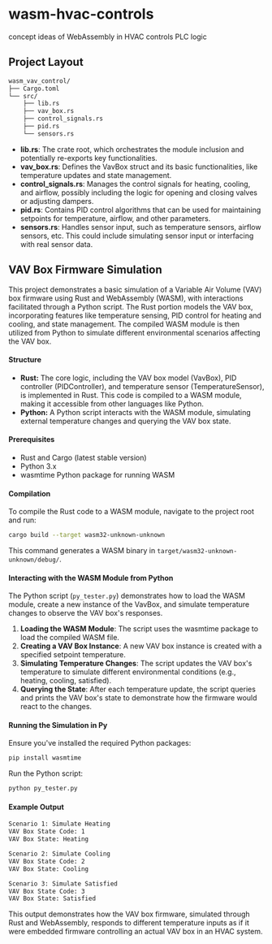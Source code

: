 # wasm-hvac-controls
concept ideas of WebAssembly in HVAC controls PLC logic

## Project Layout
```bash
wasm_vav_control/
├── Cargo.toml
└── src/
    ├── lib.rs
    ├── vav_box.rs
    ├── control_signals.rs
    ├── pid.rs
    └── sensors.rs
```

* **lib.rs**: The crate root, which orchestrates the module inclusion and potentially re-exports key functionalities.
* **vav_box.rs**: Defines the VavBox struct and its basic functionalities, like temperature updates and state management.
* **control_signals.rs**: Manages the control signals for heating, cooling, and airflow, possibly including the logic for opening and closing valves or adjusting dampers.
* **pid.rs**: Contains PID control algorithms that can be used for maintaining setpoints for temperature, airflow, and other parameters.
* **sensors.rs**: Handles sensor input, such as temperature sensors, airflow sensors, etc. This could include simulating sensor input or interfacing with real sensor data.

## VAV Box Firmware Simulation
This project demonstrates a basic simulation of a Variable Air Volume (VAV) box firmware using Rust and WebAssembly (WASM), with interactions facilitated through a Python script. The Rust portion models the VAV box, incorporating features like temperature sensing, PID control for heating and cooling, and state management. The compiled WASM module is then utilized from Python to simulate different environmental scenarios affecting the VAV box.

#### Structure
* **Rust:** The core logic, including the VAV box model (VavBox), PID controller (PIDController), and temperature sensor (TemperatureSensor), is implemented in Rust. This code is compiled to a WASM module, making it accessible from other languages like Python.
* **Python:** A Python script interacts with the WASM module, simulating external temperature changes and querying the VAV box state.

#### Prerequisites
* Rust and Cargo (latest stable version)
* Python 3.x
* wasmtime Python package for running WASM

#### Compilation
To compile the Rust code to a WASM module, navigate to the project root and run:

```bash
cargo build --target wasm32-unknown-unknown
```

This command generates a WASM binary in `target/wasm32-unknown-unknown/debug/`.

#### Interacting with the WASM Module from Python
The Python script (`py_tester.py`) demonstrates how to load the WASM module, create a new instance of the VavBox, and simulate temperature changes to observe the VAV box's responses.

1. **Loading the WASM Module**: The script uses the wasmtime package to load the compiled WASM file.
2. **Creating a VAV Box Instance**: A new VAV box instance is created with a specified setpoint temperature.
3. **Simulating Temperature Changes**: The script updates the VAV box's temperature to simulate different environmental conditions (e.g., heating, cooling, satisfied).
4. **Querying the State**: After each temperature update, the script queries and prints the VAV box's state to demonstrate how the firmware would react to the changes.

#### Running the Simulation in Py
Ensure you've installed the required Python packages:
```bash
pip install wasmtime
```

Run the Python script:
```bash
python py_tester.py
```

#### Example Output
```bash
Scenario 1: Simulate Heating
VAV Box State Code: 1
VAV Box State: Heating

Scenario 2: Simulate Cooling
VAV Box State Code: 2
VAV Box State: Cooling

Scenario 3: Simulate Satisfied
VAV Box State Code: 3
VAV Box State: Satisfied
```

This output demonstrates how the VAV box firmware, simulated through Rust and WebAssembly, responds to different temperature inputs as if it were embedded firmware controlling an actual VAV box in an HVAC system.